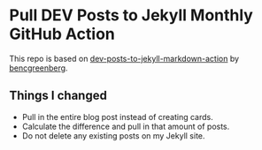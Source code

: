 # Pull DEV Posts to Jekyll Monthly GitHub Action

This repo is based on [dev-posts-to-jekyll-markdown-action](https://github.com/bencgreenberg/dev-posts-to-jekyll-markdown-action) by [bencgreenberg](https://github.com/bencgreenberg).

## Things I changed

- Pull in the entire blog post instead of creating cards.
- Calculate the difference and pull in that amount of posts.
- Do not delete any existing posts on my Jekyll site.
  